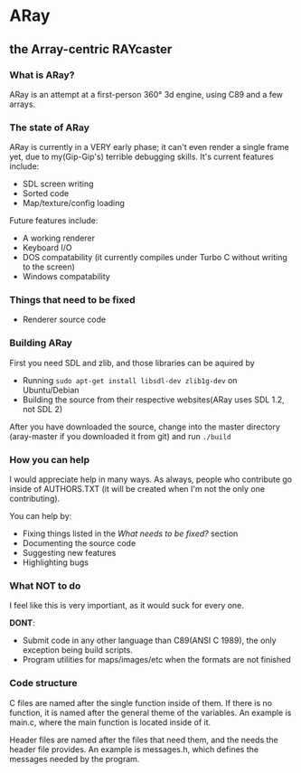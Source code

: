# ARay

## the Array-centric RAYcaster

### What is ARay?

ARay is an attempt at a first-person 360° 3d engine, using C89 and a few arrays.

### The state of ARay

ARay is currently in a VERY early phase; it can't even render a single frame yet, due to my(Gip-Gip's) terrible debugging skills. It's
current features include:

 * SDL screen writing
 * Sorted code
 * Map/texture/config loading

Future features include:

 * A working renderer
 * Keyboard I/O
 * DOS compatability (it currently compiles under Turbo C without writing to the
screen)
 * Windows compatability

### Things that need to be fixed

 * Renderer source code

### Building ARay

First you need SDL and zlib, and those libraries can be aquired by

 * Running `sudo apt-get install libsdl-dev zlib1g-dev` on Ubuntu/Debian
 * Building the source from their respective websites(ARay uses SDL 1.2, not SDL
   2)

After you have downloaded the source, change into the master directory
(aray-master if you downloaded it from git) and run `./build`

### How you can help

I would appreciate help in many ways. As always, people who contribute go inside
of AUTHORS.TXT (it will be created when I'm not the only one contributing).

You can help by:

 * Fixing things listed in the *What needs to be fixed?* section
 * Documenting the source code
 * Suggesting new features
 * Highlighting bugs

### What NOT to do

I feel like this is very importiant, as it would suck for every one.

**DONT**:

 * Submit code in any other language than C89(ANSI C 1989), the only exception
being build scripts.
 * Program utilities for maps/images/etc when the formats are not finished

### Code structure

C files are named after the single function inside of them. If there is no
function, it is named after the general theme of the variables. An example is
main.c, where the main function is located inside of it.

Header files are named after the files that need them, and the needs the header
file provides. An example is messages.h, which defines the messages needed by
the program.

